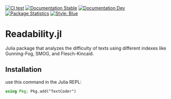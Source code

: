 <div>
<a href="https://github.com/cecoeco/Readability.jl/actions/workflows/CI.yml"><img alt="CI test" src="https://github.com/cecoeco/Readability.jl/actions/workflows/CI.yml/badge.svg"></a>
<a href="https://cecoeco.github.io/Readability.jl/stable/"><img src="https://img.shields.io/badge/docs-stable-blue.svg" alt="Documentation Stable" /></a> 
<a href="https://cecoeco.github.io/Readability.jl/dev/"><img src="https://img.shields.io/badge/docs-dev-blue.svg" alt="Documentation Dev"></a>
<a href="https://juliapkgstats.com/pkg/Readability"><img src="https://img.shields.io/badge/dynamic/json?url=http%3A%2F%2Fjuliapkgstats.com%2Fapi%2Fv1%2Fmonthly_downloads%2FReadability&query=total_requests&suffix=%2Fmonth&label=Downloads" alt="Package Statistics"></a>
<a href="https://github.com/JuliaDiff/BlueStyle"><img alt="Style: Blue" src="https://img.shields.io/badge/code%20style-blue-4495d1.svg"></a>

</div>

# Readability.jl

Julia package that analyzes the difficulty of texts using different indexes like Gunning-Fog, SMOG, and Flesch-Kincaid.

## Installation

use this command in the Julia REPL:

```julia
using Pkg; Pkg.add("TextCoder")
```
